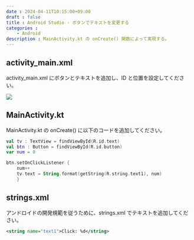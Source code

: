 ```yaml
---
date : 2024-04-11T10:15:00+09:00
draft : false
title : Android Studio - ボタンでテキストを変更する
categories :
    - Android
description : MainActivity.kt の onCreate() 関数によって実現する。
---
```


## activity_main.xml
activity_main.xml にボタンとテキストを追加し、ID と位置を設定してください。

![](https://image.icysamon.jp/blog/2024-04/android-studio-change-text-with-button.webp)

## MainActivity.kt
MainActivity.kt の onCreate() に以下のコードを追加してください。

```kotlin
val tv : TextView = findViewById(R.id.text)
val btn : Button = findViewById(R.id.button)
var num = 0

btn.setOnClickListener {
    num++
    tv.text = String.format(getString(R.string.text1), num)
    }
```

## strings.xml
アンドロイドの開発規範を従うために、strings.xml でテキストを追加してください。

```xml
<string name="text1">Click: %d</string>
```